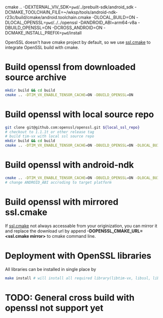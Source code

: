 cmake .. -DEXTERNAL_VIV_SDK=`pwd`/../prebuilt-sdk/android_sdk -DCMAKE_TOOLCHAIN_FILE=~/wksp/tools/android-ndk-r23c/build/cmake/android.toolchain.cmake -DLOCAL_BUILD=ON -DLOCAL_OPENSSL=`pwd`/../../openssl -DANDROID_ABI=arm64-v8a -DBUILD_OPENSSL=ON -DCROSS_ANDROID=ON -DCMAKE_INSTALL_PREFIX=`pwd`/install

OpenSSL doesn't have cmake project by default, so we use [ssl.cmake](https://github.com/viaduck/openssl-cmake) to integrate OpenSSL build with cmake.

# Build openssl from downloaded source archive
```bash
mkdir build && cd build
cmake .. -DTIM_VX_ENABLE_TENSOR_CACHE=ON -DBUILD_OPENSSL=ON
```

# Build openssl with local source repo
```bash
git clone git@github.com:openssl/openssl.git ${local_ssl_repo}
# checkout to 1.1.1t or other release tag
# build tim-vx with local ssl source repo
mkdir build && cd build
cmake .. -DTIM_VX_ENABLE_TENSOR_CACHE=ON -DBUILD_OPENSSL=ON -DLOCAL_BUILD=ON -DLOCAL_OPENSSL=${local_ssl_repo}
```

# Build openssl with android-ndk
```bash
cmake .. -DTIM_VX_ENABLE_TENSOR_CACHE=ON -DBUILD_OPENSSL=ON -DLOCAL_BUILD=ON -DLOCAL_OPENSSL=${local_ssl_repo} -DCMAKE_TOOLCHAIN_FILE=${ndk_root}/build/cmake/android.toolchain.cmake -DANDROID_ABI=arm64-v8a -DCROSS_ANDROID=ON -DEXTERNAL_VIV_SDK=${ANDROID_OVX_DRV_PREBUILD}
# change ANDROID_ABI accroding to target platform
```

# Build openssl with mirrored ssl.cmake
If [ssl.cmake](https://github.com/viaduck/openssl-cmake) not always accessable from your originization, you can mirror it and replace the download url by append **-DOPENSSL_CMAKE_URL=<ssl.cmake mirror>** to cmake command line.

# Deployment with OpenSSL libraries
All libraries can be installed in single place by
```bash
make install # will install all required library(libtim-vx, libssl, libcrypto) to <build>/install/lib/
```

# TODO: General cross build with openssl not support yet
